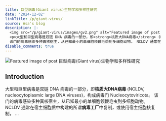 ```yaml
---
title: 巨型病毒(Giant virus)生物学和多样性研究
date: '2024-12-02'
linkTitle: /p/giant-virus/
source: Asa's blog
description: |-
  <img src="/p/giant-virus/images/gv2.png" alt="Featured image of post 巨型病毒(Giant virus)生物学和多样性研究" /><h2 id="introduction">Introduction</h2>
  <p>大型和巨型病毒是双链 DNA 病毒的一部分，即<strong>核质大DNA病毒</strong> (NCLDV, nucleocytoplasmic large DNA viruses)，构成病毒门 Nucleocytoviricota。
  该门的病毒感染多种真核宿主，从已知最小的单细胞领鞭毛虫到多细胞动物。 NCLDV 通常在宿主细胞质中构建的所谓<strong>病毒工厂</strong>中复制，或使用宿主细胞核复制， ...
disable_comments: true
---
```

<img src="/p/giant-virus/images/gv2.png" alt="Featured image of post 巨型病毒(Giant virus)生物学和多样性研究" /><h2 id="introduction">Introduction</h2>
<p>大型和巨型病毒是双链 DNA 病毒的一部分，即<strong>核质大DNA病毒</strong> (NCLDV, nucleocytoplasmic large DNA viruses)，构成病毒门 Nucleocytoviricota。
该门的病毒感染多种真核宿主，从已知最小的单细胞领鞭毛虫到多细胞动物。 NCLDV 通常在宿主细胞质中构建的所谓<strong>病毒工厂</strong>中复制，或使用宿主细胞核复制， ...